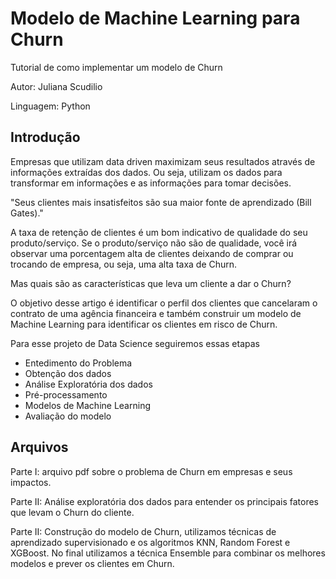 # Modelo de Machine Learning para Churn
Tutorial de como implementar um modelo de Churn

Autor: Juliana Scudilio

Linguagem: Python

## Introdução
Empresas que utilizam data driven maximizam seus resultados através de informações extraídas dos dados. Ou seja, utilizam os dados para transformar em informações e as informações para tomar decisões.

"Seus clientes mais insatisfeitos são sua maior fonte de aprendizado (Bill Gates)."

A taxa de retenção de clientes é um bom indicativo de qualidade do seu produto/serviço. Se o produto/serviço não são de qualidade, você irá observar uma porcentagem alta de clientes deixando de comprar ou trocando de empresa, ou seja, uma alta taxa de Churn.

Mas quais são as características que leva um cliente a dar o Churn?

O objetivo desse artigo é identificar o perfil dos clientes que cancelaram o contrato de uma agência financeira e também construir um modelo de Machine Learning para identificar os clientes em risco de Churn.


Para esse projeto de Data Science seguiremos essas etapas

* Entedimento do Problema
* Obtenção dos dados
* Análise Exploratória dos dados
* Pré-processamento
* Modelos de Machine Learning
* Avaliação do modelo


## Arquivos

Parte I: arquivo pdf sobre o problema de Churn em empresas e seus impactos.

Parte II: Análise exploratória dos dados para entender os principais fatores que levam o Churn do cliente.

Parte II: Construção do modelo de Churn, utilizamos técnicas de aprendizado supervisionado e os algoritmos KNN, Random Forest e XGBoost. No final utilizamos a técnica Ensemble para combinar os melhores modelos e prever os clientes em Churn.

